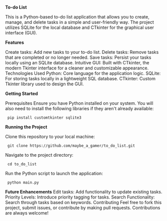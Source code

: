 **To-do List**

This is a Python-based to-do list application that allows you to create, manage, and delete tasks in a simple and user-friendly way. The project utilizes SQLite for the local database and CTkinter for the graphical user interface (GUI).

**Features**

Create tasks: Add new tasks to your to-do list.
Delete tasks: Remove tasks that are completed or no longer needed.
Save tasks: Persist your tasks locally using an SQLite database.
Intuitive GUI: Built with CTkinter, the modern Tkinter interface for a cleaner and customizable appearance.
Technologies Used
Python: Core language for the application logic.
SQLite: For storing tasks locally in a lightweight SQL database.
CTkinter: Custom Tkinter library used to design the GUI.

**Getting Started**
     
Prerequisites
Ensure you have Python installed on your system. You will also need to install the following libraries if they aren't already available:

     pip install customtkinter sqlite3
**Running the Project**

Clone this repository to your local machine:

     git clone https://github.com/maybe_a_gamer/to_do_list.git
Navigate to the project directory:

     cd to_do_list
Run the Python script to launch the application:

     python main.py

**Future Enhancements**
Edit tasks: Add functionality to update existing tasks.
Priority Levels: Introduce priority tagging for tasks.
Search Functionality: Search through tasks based on keywords.
Contributing
Feel free to fork this project, submit issues, or contribute by making pull requests. Contributions are always welcome!

